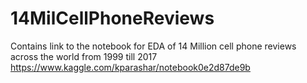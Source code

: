 # 14MilCellPhoneReviews
Contains link to the notebook for EDA of 14 Million cell phone reviews across the world from 1999 till 2017
https://www.kaggle.com/kparashar/notebook0e2d87de9b
